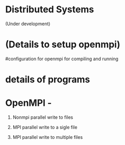 #
# Distributed Systems
  (Under development)

# (Details to setup openmpi)

#configuration for openmpi for compiling and running

# details of programs 

# OpenMPI - 

1. Nonmpi parallel write to files

2. MPI parallel write to a sigle file

3. MPI parallel write to multiple files 
